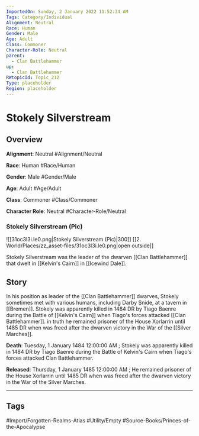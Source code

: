 ```yaml
---
ImportedOn: Sunday, 2 January 2022 11:52:34 AM
Tags: Category/Individual
Alignment: Neutral
Race: Human
Gender: Male
Age: Adult
Class: Commoner
Character-Role: Neutral
parent:
  - Clan Battlehammer
up:
  - Clan Battlehammer
RWtopicId: Topic_212
Type: placeholder
Region: placeholder
---
```

# Stokely Silverstream
## Overview
**Alignment**: Neutral
#Alignment/Neutral

**Race**: Human
#Race/Human

**Gender**: Male
#Gender/Male

**Age**: Adult
#Age/Adult

**Class**: Commoner
#Class/Commoner

**Character Role**: Neutral
#Character-Role/Neutral

### Stokely Silverstream (Pic)
![[31oc3l3i.le0.png|Stokely Silverstream (Pic)|300]]
[[2. World/Places/zz_asset-files/31oc3l3i.le0.png|open outside]]

Stokely Silverstream was the leader of the dwarven [[Clan Battlehammer]] that dwelt in [[Kelvin's Cairn]] in [[Icewind Dale]].

## Story
In his position as leader of the [[Clan Battlehammer]] dwarves, Stokely sometimes met with various humans, including Darby Snide, at a tavern in [[Bremen]]. Stokely was apparently killed in 1484 DR by Tiago Baenre during the Battle of [[Kelvin's Cairn]] when Tiago's forces attacked [[Clan Battlehammer]]. in truth he remained prisoner of the House Xorlarrin until 1485 DR when was freed after the dwarven victory in the War of the [[Silver Marches]].

**Death**: Tuesday, 1 January 1484 12:00:00 AM ; Stokely was apparently killed in 1484 DR by Tiago Baenre during the Battle of Kelvin's Cairn when Tiago's forces attacked Clan Battlehammer.

**Released**: Thursday, 1 January 1485 12:00:00 AM ; He remained prisoner of the House Xorlarrin until 1485 DR when was freed after the dwarven victory in the War of the Silver Marches.


---
## Tags
#Import/Forgotten-Realms-Atlas #Utility/Empty #Source-Books/Princes-of-the-Apocalypse

